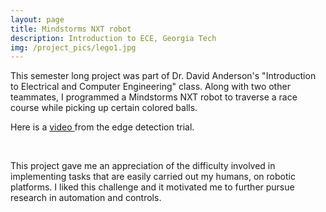 ```yaml
---
layout: page
title: Mindstorms NXT robot
description: Introduction to ECE, Georgia Tech
img: /project_pics/lego1.jpg
---
```


This semester long project was part of Dr. David Anderson's "Introduction to Electrical
and Computer Engineering" class. Along with two other teammates, I programmed a
Mindstorms NXT robot to traverse a race course while picking up certain colored balls.

Here is a <a href="https://www.youtube.com/watch?v=9VjdRYz2Wlcvideo" target="blank"> video </a>
from the edge detection trial.

<div class="img_row">
	<img class="col half" src="{{ site.baseurl }}/project_pics/lego_robo.jpg" alt="" title="NXT robot"/>
	<img class="col half" src="{{ site.baseurl }}/project_pics/nxt.png" alt="" title="NXT robot"/>
</div>

This project gave me an appreciation of the difficulty involved in implementing tasks that
are easily carried out my humans, on robotic platforms. I liked this challenge and it motivated me to
further pursue research in automation and controls.
